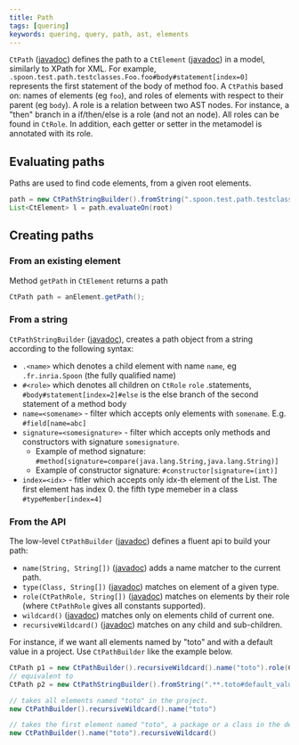 ```yaml
---
title: Path
tags: [quering]
keywords: quering, query, path, ast, elements
---
```


`CtPath` ([javadoc](http://spoon.gforge.inria.fr/mvnsites/spoon-core/spoon-core/apidocs/spoon/reflect/path/CtPath.html))
defines the path to a `CtElement` ([javadoc](http://spoon.gforge.inria.fr/mvnsites/spoon-core/spoon-core/apidocs/spoon/reflect/declaration/CtElement.html))
in a model, similarly to XPath for XML. For example, `.spoon.test.path.testclasses.Foo.foo#body#statement[index=0]` represents the first statement of the body of method foo.
A `CtPath`is based on: names of elements (eg `foo`), and roles of elements with respect to their parent (eg `body`).
A role is a relation between two AST nodes.
For instance, a "then" branch in a if/then/else is a role (and not an node). All roles can be found in `CtRole`. In addition, each getter or setter in the metamodel is annotated with its role.

## Evaluating paths

Paths are used to find code elements, from a given root elements.

```java
path = new CtPathStringBuilder().fromString(".spoon.test.path.testclasses.Foo.foo#body#statement[index=0]");
List<CtElement> l = path.evaluateOn(root)
```

## Creating paths

### From an existing element

Method `getPath` in `CtElement` returns a path

```java
CtPath path = anElement.getPath();
```

### From a string

`CtPathStringBuilder` ([javadoc](http://spoon.gforge.inria.fr/mvnsites/spoon-core/spoon-core/apidocs/spoon/reflect/path/CtPathStringBuilder.html)), creates a path object from a string according to the following syntax:

- `.<name>` which denotes a child element with name `name`, eg `.fr.inria.Spoon` (the fully qualified name)
- `#<role>` which denotes all children on `CtRole` `role` .statements, `#body#statement[index=2]#else` is the else branch of the second statement of a method body
- `name=<somename>` - filter which accepts only elements with `somename`. E.g. `#field[name=abc]`
- `signature=<somesignature>` - filter which accepts only methods and constructors with signature `somesignature`.
  - Example of method signature: `#method[signature=compare(java.lang.String,java.lang.String)]`
  - Example of constructor signature: `#constructor[signature=(int)]`
- `index=<idx>` - fitler which accepts only idx-th element of the List. The first element has index 0. the fifth type memeber in a class `#typeMember[index=4]`

### From the API

The low-level `CtPathBuilder` ([javadoc](http://spoon.gforge.inria.fr/mvnsites/spoon-core/spoon-core/apidocs/spoon/reflect/path/CtPathBuilder.html)) defines a fluent api to build your path:

- `name(String, String[])` ([javadoc](http://spoon.gforge.inria.fr/mvnsites/spoon-core/spoon-core/apidocs/spoon/reflect/path/CtPathBuilder.html#name-java.lang.String-java.lang.String:A...-))
adds a name matcher to the current path.
- `type(Class, String[])` ([javadoc](http://spoon.gforge.inria.fr/mvnsites/spoon-core/spoon-core/apidocs/spoon/reflect/path/CtPathBuilder.html#type-java.lang.Class-java.lang.String:A...-))
matches on element of a given type.
- `role(CtPathRole, String[])` ([javadoc](http://spoon.gforge.inria.fr/mvnsites/spoon-core/spoon-core/apidocs/spoon/reflect/path/CtPathBuilder.html#role-spoon.reflect.path.CtPathRole-java.lang.String:A...-))
matches on elements by their role (where `CtPathRole` gives all constants supported).
- `wildcard()` ([javadoc](http://spoon.gforge.inria.fr/mvnsites/spoon-core/spoon-core/apidocs/spoon/reflect/path/CtPathBuilder.html#wildcard--))
matches only on elements child of current one.
- `recursiveWildcard()` ([javadoc](http://spoon.gforge.inria.fr/mvnsites/spoon-core/spoon-core/apidocs/spoon/reflect/path/CtPathBuilder.html#recursiveWildcard--))
matches on any child and sub-children.

For instance, if we want all elements named by "toto" and with a default value in
a project. Use `CtPathBuilder` like the example below.

```java
CtPath p1 = new CtPathBuilder().recursiveWildcard().name("toto").role(CtPathRole.DEFAULT_VALUE).build();
// equivalent to
CtPath p2 = new CtPathStringBuilder().fromString(".**.toto#default_value").build();

// takes all elements named "toto" in the project. 
new CtPathBuilder().recursiveWildcard().name("toto")

// takes the first element named "toto", a package or a class in the default package, at the root of your project.
new CtPathBuilder().name("toto").recursiveWildcard()
```
